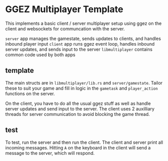 # GGEZ Multiplayer Template

This implements a basic client / server multiplayer setup using ggez on the client and websockets for communcation with the server.

`server` app manages the gamestate, sends updates to clients, and handles inbound player input
`client` app runs ggez event loop, handles inbound server updates, and sends input to the server
`libmultiplayer` contains common code used by both apps

## template
The main structs are in `libmultiplayer/lib.rs` and `server/gamestate`. Tailor these to suit your game and fill in logic in the `gametask` and  `player_action` functions on the server. 

On the client, you have to do all the usual ggez stuff as well as handle server updates and send input to the server. The client uses 2 auxilliary threads for server communication to avoid blocking the game thread.

## test
To test, run the server and then run the client. The client and server print all incoming messages. Hitting `A` on the keyboard in the client will send a message to the server, which will respond.
